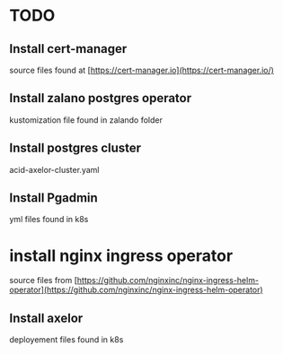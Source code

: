# TODO


## Install cert-manager 
source files found at [https://cert-manager.io](https://cert-manager.io/)

## Install zalano postgres operator
kustomization file found in zalando folder

## Install postgres cluster
acid-axelor-cluster.yaml


## Install Pgadmin
yml files found in k8s

# install nginx ingress operator

source files from [https://github.com/nginxinc/nginx-ingress-helm-operator](https://github.com/nginxinc/nginx-ingress-helm-operator)

## Install axelor

deployement files found in k8s

 
